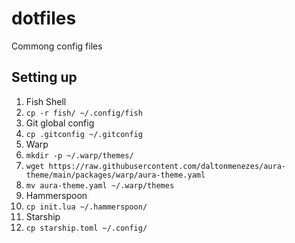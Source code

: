 # dotfiles
Commong config files

## Setting up

1. Fish Shell
2. `cp -r fish/ ~/.config/fish`
3. Git global config
4. `cp .gitconfig ~/.gitconfig`
5. Warp
6. `mkdir -p ~/.warp/themes/`
7. `wget https://raw.githubusercontent.com/daltonmenezes/aura-theme/main/packages/warp/aura-theme.yaml`
8. `mv aura-theme.yaml ~/.warp/themes`
9. Hammerspoon
10. `cp init.lua ~/.hammerspoon/`
11. Starship
12. `cp starship.toml ~/.config/`
